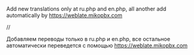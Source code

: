 Add new translations only at ru.php and en.php, all another add automatically by https://weblate.mikopbx.com


//

Добавляем переводы только в ru.php и en.php, все остальное автоматически переведется с помощью https://weblate.mikopbx.com